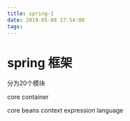 ```yaml
---
title: spring-1
date: 2019-05-08 17:54:00
tags:
---
```


# spring 框架

分为20个模块

core container

core beans context expression language

